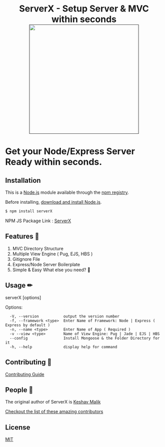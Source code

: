 <h1 align=center>
ServerX - Setup Server & MVC within seconds<br>
<a href> <img src="https://user-images.githubusercontent.com/33570148/110514166-09089180-812d-11eb-9393-13ab9d529b9a.png" height=350/></a>
</h1>

# Get your Node/Express Server Ready within seconds.

## Installation

This is a [Node.js](https://nodejs.org/en/) module available through the
[npm registry](https://www.npmjs.com/).

Before installing, [download and install Node.js](https://nodejs.org/en/download/).

```bash
$ npm install serverX
```

NPM JS Package Link : [ServerX](https://www.npmjs.com/package/serverX)

## Features 🎉

1. MVC Directory Structure 
2. Multiple View Engine ( Pug, EJS, HBS )
3. Gitignore File 
4. Express/Node Server Boilerplate
5. Simple & Easy
What else you need? 🤫

## Usage ✏

serverX [options]

Options:
```
  -V, --version           output the version number
  -f, --framework <type>  Enter Name of Framework: Node | Express ( Express by default )
  -n, --name <type>       Enter Name of App ( Required )
  -v --view <type>        Name of View Engine: Pug | Jade | EJS | HBS
  --config                Install Mongoose & the Folder Directory for it
  -h, --help              display help for command
```

## Contributing 📑

[Contributing Guide](Contributing.md)

## People 🦾

The original author of ServerX is [Keshav Malik](https://github.com/theinfosecguy)

[Checkout the list of these amazing contributors](https://github.com/expressjs/express/graphs/contributors)

## License

  [MIT](LICENSE)
